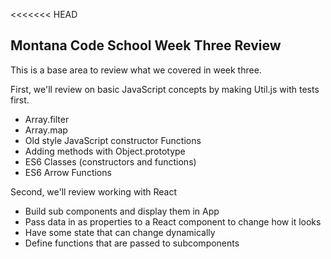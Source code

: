 <<<<<<< HEAD
## Montana Code School Week Three Review

This is a base area to review what we covered in week three.

First, we'll review on basic JavaScript concepts by making Util.js with
tests first.

- Array.filter
- Array.map
- Old style JavaScript constructor Functions
- Adding methods with Object.prototype
- ES6 Classes (constructors and functions)
- ES6 Arrow Functions

Second, we'll review working with React

- Build sub components and display them in App
- Pass data in as properties to a React component to change how it looks
- Have some state that can change dynamically
- Define functions that are passed to subcomponents
